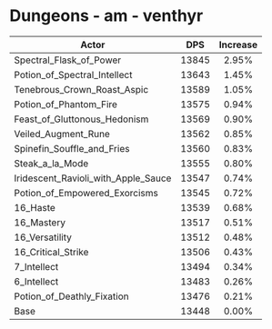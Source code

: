 # Dungeons - am - venthyr
| Actor | DPS | Increase |
|---|:---:|:---:|
|Spectral_Flask_of_Power|13845|2.95%|
|Potion_of_Spectral_Intellect|13643|1.45%|
|Tenebrous_Crown_Roast_Aspic|13589|1.05%|
|Potion_of_Phantom_Fire|13575|0.94%|
|Feast_of_Gluttonous_Hedonism|13569|0.90%|
|Veiled_Augment_Rune|13562|0.85%|
|Spinefin_Souffle_and_Fries|13560|0.83%|
|Steak_a_la_Mode|13555|0.80%|
|Iridescent_Ravioli_with_Apple_Sauce|13547|0.74%|
|Potion_of_Empowered_Exorcisms|13545|0.72%|
|16_Haste|13539|0.68%|
|16_Mastery|13517|0.51%|
|16_Versatility|13512|0.48%|
|16_Critical_Strike|13506|0.43%|
|7_Intellect|13494|0.34%|
|6_Intellect|13483|0.26%|
|Potion_of_Deathly_Fixation|13476|0.21%|
|Base|13448|0.00%|
